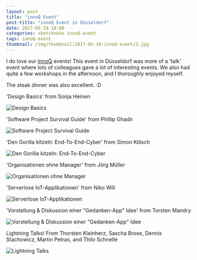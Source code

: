 ```yaml
---
layout: post
title: "innoQ Event"
post-title: "innoQ Event in Düsseldorf"
date: 2017-05-19 18:00
categories: sketchnote innoQ-event
tags: innoQ-event
thumbnail: /img/thumbnail/2017-05-18-innoQ-event/2.jpg
---
```


I do love our [innoQ](https://innoq.com) events! This event in Düsseldorf was more of a 'talk' event where lots of colleagues gave a lot of interesting events. We also had quite a few workshops in the afternoon, and I thoroughly enjoyed myself.

The steak dinner was also excellent. :D

'Design Basics' from Sonja Heinen

![Design Basics](/img/2017-05-18-innoQ-event/1.jpg "Design Basics")

'Software Project Survival Guide' from Phillip Ghadir

![Software Project Survival Guide](/img/2017-05-18-innoQ-event/2.jpg "Software Project Survival Guide")

'Den Gorilla kitzeln: End-To-End-Cyber' from Simon Kölsch

![Den Gorilla kitzeln: End-To-End-Cyber](/img/2017-05-18-innoQ-event/3.jpg "Den Gorilla kitzeln: End-To-End-Cyber")

'Organisationen ohne Manager' from Jörg Müller

![Organisationen ohne Manager](/img/2017-05-18-innoQ-event/4.jpg "Organisationen ohne Manager")

'Serverlose IoT-Applikationen' from Niko Will

![Serverlose IoT-Applikationen](/img/2017-05-18-innoQ-event/5.jpg "Serverlose IoT-Applikationen")

'Vorstellung & Diskussion einer "Gedanken-App" Idee' from Torsten Mandry

![Vorstellung & Diskussion einer "Gedanken-App" Idee](/img/2017-05-18-innoQ-event/6.jpg "Vorstellung & Diskussion einer Gedanken-App Idee")

Lightning Talks! From Thorsten Kleinherz, Sascha Brose, Dennis Stachowicz, Martin Petras, and Thilo Schnelle

![Lightning Talks](/img/2017-05-18-innoQ-event/7.jpg "Lightning Talks")
